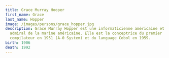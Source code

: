 ```yaml
---
title: Grace Murray Hooper
first_name: Grace
last_name: Hopper
image: /images/persons/grace_hopper.jpg
description: Grace Murray Hopper est une informaticienne américaine et Rear
  admiral de la marine américaine. Elle est la conceptrice du premier
  compilateur en 1951 (A-0 System) et du language Cobol en 1959.
birth: 1906
death: 1992
---
```

